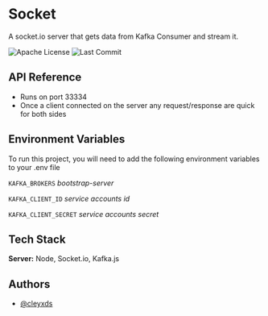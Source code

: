 
# Socket

A socket.io server that gets data from Kafka Consumer and stream it.

![Apache License](https://img.shields.io/github/license/cleyxds/nodesocket)
![Last Commit](https://img.shields.io/github/last-commit/cleyxds/nodesocket)

## API Reference

- Runs on port 33334
- Once a client connected on the server any request/response are quick for both sides
## Environment Variables

To run this project, you will need to add the following environment variables to your .env file

`KAFKA_BROKERS` *bootstrap-server*

`KAFKA_CLIENT_ID` *service accounts id*

`KAFKA_CLIENT_SECRET` *service accounts secret*

  
## Tech Stack

**Server:** Node, Socket.io, Kafka.js

  
## Authors

- [@cleyxds](https://www.github.com/cleyxds)

